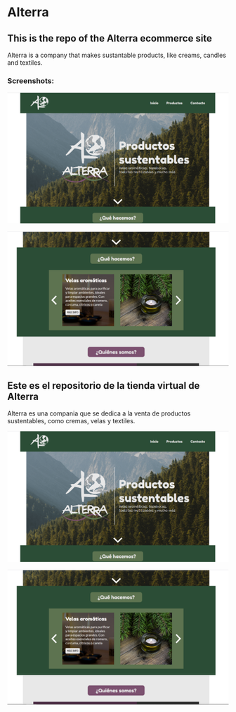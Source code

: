 # Alterra

## This is the repo of the Alterra ecommerce site

Alterra is a company that makes sustantable products, like creams, candles and textiles.

### Screenshots:

![Screenshot 1](screenshots/image1.png)

![Screenshot 2](screenshots/image2.png)



## Este es el repositorio de la tienda virtual de Alterra

Alterra es una compania que se dedica a la venta de productos sustentables, como cremas, velas y textiles.


![Screenshot 1](screenshots/image1.png)

![Screenshot 2](screenshots/image2.png)
